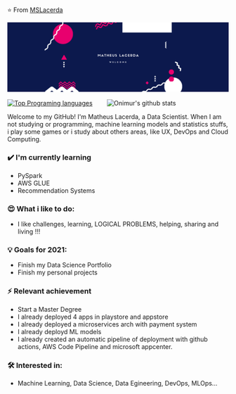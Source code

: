 ⭐️ From [MSLacerda](https://github.com/MSLacerda)

<div align="center"><img alt="Banner | JeanCarlos911" src="https://github.com/MSLacerda/MSLacerda/blob/main/Str1k3r%20S1x%20(1).png" /></div>

<p>
  <a>
    <img width="55%" align="right" alt="Onimur's github stats" src="https://github-readme-stats.vercel.app/api?username=MSLacerda&show_icons=true&hide_border=true" />
  </a>
  
  [![Top Programing languages](https://github-readme-stats.vercel.app/api/top-langs/?username=MSLacerda&layout=compact)](https://github.com/anuraghazra/github-readme-stats)
</p>

Welcome to my GitHub! I'm Matheus Lacerda, a Data Scientist. When I am not studying or programming, machine learning models and statistics stuffs, i play some games or i study about others areas, like UX, DevOps and Cloud Computing.

### ✔️ I'm currently learning
- PySpark
- AWS GLUE
- Recommendation Systems

### 😍 What i like to do:
- I like challenges, learning, LOGICAL PROBLEMS, helping, sharing and living !!!

### 💡 Goals for 2021:
- Finish my Data Science Portfolio
- Finish my personal projects

### ⚡ Relevant achievement
- Start a Master Degree
- I already deployed 4 apps in playstore and appstore
- I already deployed a microservices arch with payment system
- I already deployd ML models 
- I already created an automatic pipeline of deployment with github actions, AWS Code Pipeline and microsoft appcenter. 

### 🛠 Interested in:
- Machine Learning, Data Science, Data Egineering, DevOps, MLOps...
